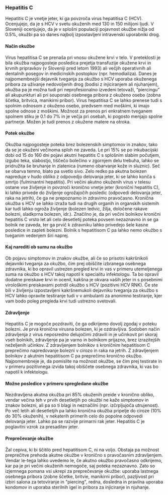 ### Hepatitis C
Hepatitis C je vnetje jeter, ki ga povzroča virus hepatitisa C (HCV). Ocenjujejo, da je s HCV v svetu okuženih med 130 in 150 milijoni ljudi. V Sloveniji ocenjujejo, da je v splošni populaciji pojavnost okužbe nižja od 0.5%, okužbi pa so danes najbolj izpostavljeni intravenski uporabniki drog.
 
#### Način okužbe
Virus hepatitisa C se prenaša pri vnosu okužene krvi v telo. V preteklosti je bila okužba najpogosteje posledica prejetja transfuzije okužene krvi in krvnih pripravkov (v Sloveniji pred letom 1993) ali večjih operativnih ali dentalnih posegov in medicinskih postopkov (npr. hemodializa). Danes je  najpomembnejši dejavnik tveganja za okužbo s HCV uporaba okuženega pribora za uživanje nedovoljenih drog (bodisi z injiciranjem ali njuhanjem), okužba pa je možna tudi pri neprofesionalno izvedeni tetovaži, “piercingu” ali akupunkturi ali pri souporabi osebnega pribora z okuženo osebo (zobna ščetka, britvica, manikirni pribor). Virus hepatitisa C se lahko prenese tudi s spolnim odnosom z okuženo osebo, predvsem med moškimi, ki imajo spolne odnose z moškimi. Možnost za prenos pri enkratnem tveganem spolnem stiku je 0.1 do 7% in je večja pri osebah, ki pogosto menjajo spolne partnerje. Možen je tudi prenos z okužene matere na otroka.
 
#### Potek okužbe
Okužba najpogosteje poteka brez bolezenskih simptomov in znakov, tako da se je okuženi večinoma sploh ne zaveda. Le pri 15% se po inkubacijski dobi od 15 do 160 dni pojavi akutni hepatitis C s  splošnim slabim počutjem, izgubo teka, slabostjo, tiščečo bolečino v zgornjem delu trebuha, lahko se pridružita še bruhanje in zlatenica (rumeno obarvanje kože in sluznic). Seč se obarva temno, blato pa svetlo sivo. Zelo redko pa akutna bolezen napreduje v hudo obliko z odpovedjo delovanja jeter, ki se lahko konča s smrtjo (fulminantni hepatitis). Pri večini akutno okuženih virus v telesu ostane vse življenje in povzroči kronično vnetje jeter (kronični hepatitis C), ki lahko privede do življenje ogrožajočih posledic (odpovedi delovanja jeter, raka na jetrih), če ga ne prepoznamo in zdravimo pravočasno. Kronična okužba s HCV se lahko izraža tudi na drugih organih in organskih sistemih kar tudi lahko ogroža življenje (bolezen ledvic, žilja, določene rakave bolezni, sladkorna bolezen, idr.). Značilno je, da pri večini bolnikov kronični hepatitis C vrsto let ali celo desetletij poteka povsem nezaznavno in se ga bolnik ne zaveda, ter ga prvič k zdravniku lahko privedejo šele kasne posledice in zapleti bolezni. Bolnik s hepatitisom C pa lahko nemo okužbo s tveganim vedenjem širi naprej.
 
#### Kaj narediti ob sumu na okužbo
Ob pojavu simptomov in znakov okužbe, ali če so prisotni kakršnikoli dejavniki tveganja za okužbo, čim prej obiščite izbranega osebnega zdravnika, ki bo opravil ustrezen pregled krvi in vas v primeru utemeljenega suma na okužbo s HCV takoj napotil k specialitu infektologu.  Ta bo opravil dodatne preiskave krvi in ocenil, kakšna je okvara vaših jeter in s posebnimi virološkimi preiskavami potrdil okužbo s HCV (pozitivni HCV RNK).
Če ste bili v življenju izpostavljeni kakršnemukoli dejavniku tveganja za okužbo s HCV lahko opravite testiranje tudi v v ambulanti za anonimno testiranje, kjer vam bodo poleg pregleda krvi tudi ustrezno svetovali.
 
#### Zdravljenje
Hepatitis C je mogoče pozdraviti, če ga odkrijemo dovolj zgodaj v poteku bolezni. Je prva kronična virusna bolezen, ki je ozdravljiva. Sodoben način zdravljenja z virus neposredno delujočimi zdravili in je učinkovit pri skoraj vseh bolnikih, zdravljenje pa je varno in bolnikom prijazno, brez izrazitejših neželjenih učinkov. Z zdravljenjem bolnikov s kroničnim hepatitisom C preprečimo napredovanje bolezni v cirozo in raka na jetrih. Z zdravljenjem bolnikov z akutnim hepatitisom C pa preprečimo kronično okužbo. Najpomembneje je, da pomislite na možnost okužbe, se čim prej testirate in v primeru pozitivnega izvida takoj obiščete osebnega zdravnika, ki vas bo napotil k infektologu.
 
#### Možne posledice v primeru spregledane okužbe
Nezdravljena akutna okužba pri 85% okuženih preide v kronično obliko, vendar večina teh v prvih desetletjih po okužbi ne kaže simptomov in znakov bolezni, ali pa so ti blagi in neznačilni (npr. izčrpljujoča utrujenost). Po več letih ali desetletjih pa lahko kronična okužba pripelje do ciroze (10% do 30% okuženih), v nekaterih primerih celo do popolne odpovedi delovanja jeter. Lahko pa se razvije primarni rak jeter. Hepatitis C je poglavitni vzrok za presaditev jeter.
 
#### Preprečevanje okužbe
Žal cepiva, ki bi ščitilo pred hepatitisom C, ni na voljo. Obstaja pa možnost preprečitve prehoda akutne okužbe v kronično s pravočasnim zdravljenjem. Vendar le-tega lahko uvedemo le, če akutno okužbo pravočasno odkrijemo, kar pa je pri večini okuženih nemogoče, saj poteka nezaznavno. Zato so izjemnega pomana vsi ukrepi za preprečevanje okužbe: uporaba lastnega osebnega pribora (zobne ščetke, britvie, manikirni pribor), pazljivost pri izbiri salona za tetoviranje in "piercing", redna, dosledna in pravilna uporaba kondomov in uporaba sterilnih igel in pribora za injiciranje in njuhanje.
 
